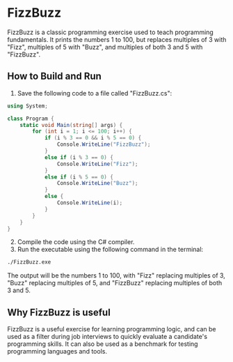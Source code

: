 # FizzBuzz

FizzBuzz is a classic programming exercise used to teach programming fundamentals. It prints the numbers 1 to 100, but replaces multiples of 3 with "Fizz", multiples of 5 with "Buzz", and multiples of both 3 and 5 with "FizzBuzz".

## How to Build and Run

1. Save the following code to a file called "FizzBuzz.cs":

```csharp
using System;

class Program {
    static void Main(string[] args) {
        for (int i = 1; i <= 100; i++) {
            if (i % 3 == 0 && i % 5 == 0) {
                Console.WriteLine("FizzBuzz");
            }
            else if (i % 3 == 0) {
                Console.WriteLine("Fizz");
            }
            else if (i % 5 == 0) {
                Console.WriteLine("Buzz");
            }
            else {
                Console.WriteLine(i);
            }
        }
    }
}
```

2. Compile the code using the C# compiler.
3. Run the executable using the following command in the terminal: 

```sh
./FizzBuzz.exe
```

The output will be the numbers 1 to 100, with "Fizz" replacing multiples of 3, "Buzz" replacing multiples of 5, and "FizzBuzz" replacing multiples of both 3 and 5.

## Why FizzBuzz is useful

FizzBuzz is a useful exercise for learning programming logic, and can be used as a filter during job interviews to quickly evaluate a candidate's programming skills. It can also be used as a benchmark for testing programming languages and tools.
